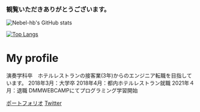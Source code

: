 ### 観覧いただきありがとうございます。

![Nebel-hb's GitHub stats](https://github-readme-stats.vercel.app/api?username=Nebel-hb&show_icons=true&theme=vue-dark)

[![Top Langs](https://github-readme-stats.vercel.app/api/top-langs/?username=Nebel-hb&theme=vue-dark&layout=compact)](https://github.com/anuraghazra/github-readme-stats)
# My profile

演奏学科卒　ホテルレストランの接客業(3年)からのエンジニア転職を目指しています。
2018年3月：大学卒
2018年4月：都内ホテルレストラン就職
2021年４月：退職
         DMMWEBCAMPにてプログラミング学習開始
         
[ポートフォリオ](https://tuning-music.jp)
[Twitter](https://twitter.com/nebel_hb)
